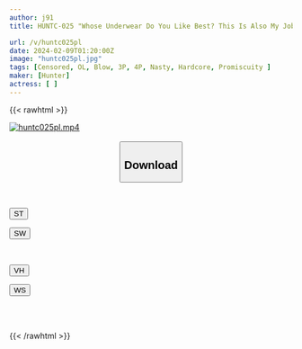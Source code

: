 ```yaml
---
author: j91
title: HUNTC-025 "Whose Underwear Do You Like Best? This Is Also My Job, So Take A Good Look!" When I Get A Job At An Underwear Manufacturer, I'm Seduced By 10 Big-breasted Female Employees... It's An Incredible Situation!

url: /v/huntc025pl
date: 2024-02-09T01:20:00Z
image: "huntc025pl.jpg"
tags: [Censored, OL, Blow, 3P, 4P, Nasty, Hardcore, Promiscuity	]
maker: [Hunter]
actress: [ ]
---
```



{{< rawhtml >}}

<div class="video" data-videoid="XzyZzroKB6UAqO">
    <a href="javascript:;">
        <img src="/v/huntc025pl/huntc025pl.jpg" width="WIDTH" height="HEIGHT" alt="huntc025pl.mp4" loading="lazy">
    </a>
</div>

<script type="text/javascript" src="https://j91.asia/asset/on-demand-st.js"></script>

<br>
  <link rel="stylesheet" href="https://j91.asia/asset/bs5.css">
  
  <center>
  <button class="btn btn-primary" type="button" data-bs-toggle="collapse" data-bs-target=".multi-collapse" aria-expanded="false" aria-controls="multiCollapseExample1 multiCollapseExample2"><h2>Download</h2></button></center>
</p>
<div class="row">
  <div class="col">
    <div class="collapse multi-collapse" id="multiCollapseExample1">
      <div class="card card-body">
	      	      <br>
<div class="buttons">  
<p><a href="https://streamtape.to/v/XzyZzroKB6UAqO" target="_blank"><button class="btn-hover color-3"><i class="fa fa-download"></i> ST</button></a></p>
<p><a href="https://flaswish.com/3yavw3g4jgq5" target="_blank"><button class="btn-hover color-2"><i class="fa fa-download"></i> SW</button></a></p></div>
    </div>
  </div>
</div>
  <div class="col">
    <div class="collapse multi-collapse" id="multiCollapseExample2">
      <div class="card card-body">
	      <br>
<div class="buttons">
<p><a href="javascript:;" target="_blank"><button class="btn-hover color-9"><i class="fa fa-download"></i> VH</button></a></p>
<p><a href="javascript:;" target="_blank"><button class="btn-hover color-8"><i class="fa fa-download"></i> WS</button></a></p></div>
<br><br>
      </div>
    </div>
  </div>
</div>

{{< /rawhtml >}}